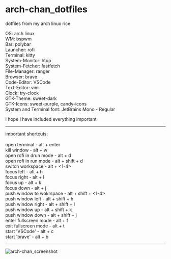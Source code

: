 # arch-chan_dotfiles
dotfiles from my arch linux rice

OS:                             arch linux <br>
WM:                             bspwm <br>
Bar:                            polybar <br>
Launcher:                       rofi <br>
Terminal:                       kitty <br> 
System-Monitor:                 htop <br>
System-Fetcher:                 fastfetch <br> 
File-Manager:                   ranger <br>
Browser:                        brave <br>
Code-Editor:                    VSCode <br>
Text-Editor:                    vim <br>
Clock:                          try-clock <br>
GTK-Theme:                      sweet-dark <br>
GTK-Icons:                      sweet-purple, candy-icons <br>
System and Terminal font:       JetBrains Mono - Regular


I hope I have included everything important

<hr>

important shortcuts:<br><br>
open terminal               -       alt         + enter<br>
kill window                 -       alt         + w<br>
open rofi in drun mode      -       alt         + d<br>
open rofi in run mode       -       alt + shift + d<br>
switch workspace            -       alt         + <1-4><br>
focus left                  -       alt         + h<br>
focus right                 -       alt         + l<br>
focus up                    -       alt         + k<br>
focus down                  -       alt         + j<br>
push window to wokrspace    -       alt + shift + <1-4><br>
push window left            -       alt + shift + h<br>
push window right           -       alt + shift + l<br>
push window up              -       alt + shift + k<br>
push window down            -       alt + shift + j<br>
enter fullscreen mode       -       alt         + f<br>
exit fullscreen mode        -       alt         + t<br>
start 'VSCode'              -       alt         + c<br>
start 'brave'               -       alt         + b<br>

<hr

![arch-chan_screenshot](https://i.redd.it/op10os6dn1xa1.jpg)
